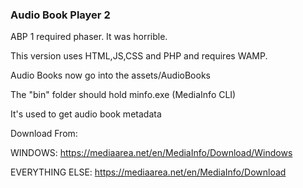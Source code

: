 ### Audio Book Player 2

ABP 1 required phaser. It was horrible.

This version uses HTML,JS,CSS and PHP and requires WAMP.

Audio Books now go into the assets/AudioBooks

The "bin" folder should hold minfo.exe (MediaInfo CLI)

It's used to get audio book metadata

Download From:

  WINDOWS: https://mediaarea.net/en/MediaInfo/Download/Windows
    
  EVERYTHING ELSE: https://mediaarea.net/en/MediaInfo/Download
